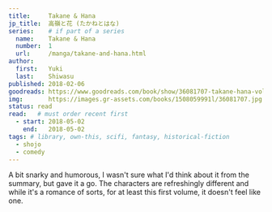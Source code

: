 ```yaml
---
title:     Takane & Hana
jp_title:  高嶺と花 (たかねとはな)
series:    # if part of a series
  name:    Takane & Hana
  number:  1
  url:     /manga/takane-and-hana.html
author: 
  first:   Yuki
  last:    Shiwasu
published: 2018-02-06 
goodreads: https://www.goodreads.com/book/show/36081707-takane-hana-vol-1
img:       https://images.gr-assets.com/books/1508059991l/36081707.jpg
status: read
read:   # must order recent first
  - start: 2018-05-02  
    end:   2018-05-02 
tags: # library, own-this, scifi, fantasy, historical-fiction
  - shojo
  - comedy
---
```


A bit snarky and humorous, I wasn't sure what I'd think about it from the summary, but gave it a go. The characters are refreshingly different and while it's a romance of sorts, for at least this first volume, it doesn't feel like one.
